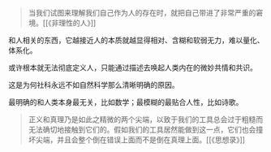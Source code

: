> 当我们试图来理解我们自己作为人的存在时，就把自己带进了非常严重的窘境。[[《非理性的人》]]

和人相关的东西，它越接近人的本质就越显得相对、含糊和软弱无力，难以量化、体系化。

或许根本就无法彻底定义人，只能通过描述去唤起人类内在的微妙共情和共识。

这是为何社科永远不如自然科学那么清晰明确的原因。

最明确的和人类本身最无关，比如数学；最模糊的最贴合人性，比如诗歌。


>正义和真理乃是如此之精微的两个尖端，以致于我们的工具总会过于粗糙而无法确切地接触到它们的。假如我们的工具居然能做到这一点，它们也会撞坏尖端，并且会整个倒在错误上面而不是倒在真理上面。[[《思想录》]]